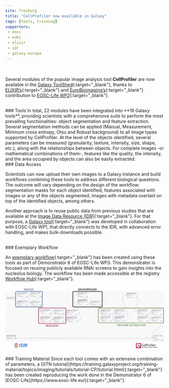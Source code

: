 ```yaml
---
site: freiburg
title: "CellProfiler now available in Galaxy"
tags: [tools, training]
supporters:
 - eosc
 - eubi
 - elixir
 - idr
 - galaxy-europe
---
```


<br><br>
Several modules of the popular image analysis tool **CellProfiler** are now available in the [Galaxy ToolShed](https://toolshed.g2.bx.psu.edu/){:target="_blank"}, thanks to [ELIXIR’s](https://elixir-europe.org/){:target="_blank"} and [EuroBioimaging’s](https://www.eurobioimaging.eu/){:target="_blank"} contribution to [EOSC-Life WP2](https://forum.eosc-life.eu/t/introduction-to-eosc-life-wp2/32){:target="_blank"}.

<br>
### Tools
In total, 22 modules have been integrated into **19 Galaxy tools**, providing scientists with a comprehensive suite to perform the most prevailing functionalities: object segmentation and feature extraction. Several segmentation methods can be applied (Manual, Measurement, Minimum cross entropy, Otsu and Robust background) to all image types supported by CellProfiler. At the level of the objects identified, several parameters can be measured (granularity, texture, intensity, size, shape, etc.), along with the relationships between objects. For complete images -or mathematical combinations of them-, features like the quality, the intensity, and the area occupied by objects can also be easily extracted.

<br>
### Data Access

Scientists can now upload their own images to a Galaxy instance and build workflows combining these tools to address different biological questions. The outcome will vary depending on the design of the workflow: segmentation masks for each object identified, features associated with images or any of the objects segmented, images with metadata overlaid on top of the identified objects, among others. 

Another approach is to reuse public data from previous studies that are available at the [Image Data Resource (IDR)](https://idr.openmicroscopy.org/){:target="_blank"}. For that purpose, a [Galaxy tool](https://usegalaxy.eu/root?tool_id=toolshed.g2.bx.psu.edu/repos/iuc/idr_download_by_ids/idr_download_by_ids){:target="_blank"} was developed in collaboration with EOSC-Life WP1, that directly connects to the IDR, with advanced error handling, and makes bulk-downloads possible.

<br>
### Exemplary Workflow

An [exemplary workflow](https://workflowhub.eu/workflows/41?code=01Ayacm0RbvLyTaAE%2FALunbR7waqdm2M9tozl%2Fla){:target="_blank"} has been created using these tools as part of Demonstrator 6 of EOSC-Life WP3. This demonstrator is focused on reusing publicly available RNAi screens to gain insights into the nucleolus biology. The workflow has been made accessible at the registry [Workflow Hub](https://workflowhub.eu){:target="_blank"}.

<div class="multiple-img">
    <img src="/assets/media/2020-07-01-wf_cell_profiler.jpg" alt="CellProfiler exemplary workflow" />
</div>

<br>
### Training Material
Since each tool comes with an extensive combination of parameters, a [GTN tutorial](https://training.galaxyproject.org/training-material/topics/imaging/tutorials/tutorial-CP/tutorial.html){:target="_blank"} has been created reproducing the work done in the Demonstrator 6 of [EOSC-Life](https://www.eosc-life.eu/){:target="_blank"}.
<br><br><br><br>